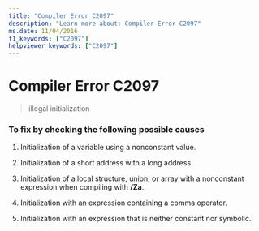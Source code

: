 ```yaml
---
title: "Compiler Error C2097"
description: "Learn more about: Compiler Error C2097"
ms.date: 11/04/2016
f1_keywords: ["C2097"]
helpviewer_keywords: ["C2097"]
---
```

# Compiler Error C2097

> illegal initialization

### To fix by checking the following possible causes

1. Initialization of a variable using a nonconstant value.

1. Initialization of a short address with a long address.

1. Initialization of a local structure, union, or array with a nonconstant expression when compiling with **/Za**.

1. Initialization with an expression containing a comma operator.

1. Initialization with an expression that is neither constant nor symbolic.
